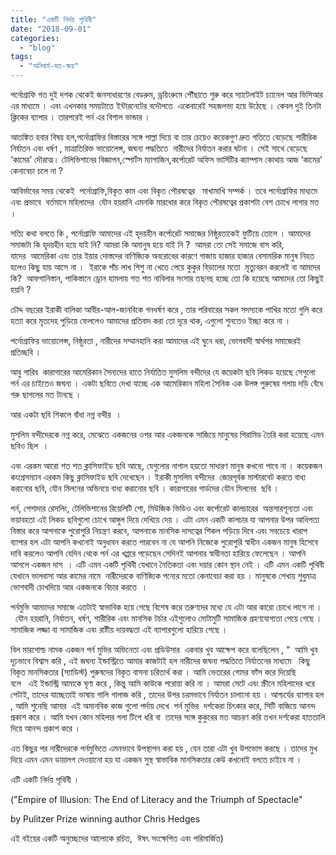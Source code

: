```yaml
---
title: "একটি নির্দয় পৃথিবী"
date: "2018-09-01"
categories: 
  - "blog"
tags: 
  - "অনিবার্য-যত-ক্ষয়"
---
```


পর্নোগ্রাফি গত দুই দশক থেকেই জনসাধারণের বেডরুম, ড্রয়িংরুমে পৌঁছাতে শুরু করে স্যাটেলাইট চ্যানেল আর ভিসিআর এর মাধ্যমে । এবং এখনকার সময়টাতে ইন্টারনেটের বদৌলতে  একেবারেই সহজলভ্য হয়ে উঠেছে । কেবল দুই তিনটা ক্লিকের ব্যাপার । তারপরেই পর্ন এর বিশাল ভান্ডার ।

আতঙ্কিত হবার বিষয় হল,পর্নোগ্রাফির বিস্তারের সঙ্গে পাল্লা দিয়ে বা তার চেয়েও কয়েকগুণ দ্রুত গতিতে বেড়েছে শারীরিক নির্যাতন এবং ধর্ষণ , মাত্রাতিরিক্ত ভায়োলেন্স, জঘন্য পদ্ধতিতে  নারীদের নির্যাতন করার ঘটনা । সেই সাথে বেড়েছে ‘কামের’ দৌরাত্ম। টেলিভিশানের বিজ্ঞাপন,স্পোর্টস ম্যাগাজিন,কর্পোরেট অফিস ভার্সিটির ক্যাম্পাস কোথায় আজ ‘কামের’ কেনাবেচা চলে না ?

আবির্ভাবের সময় থেকেই  পর্নোগ্রাফি,বিকৃত কাম এবং বিকৃত পৌরষত্বের   মাখামাখি সম্পর্ক । তবে পর্নোগ্রাফির মাধ্যমে এবং প্রভাবে  বর্তমানে মহিলাদের  যৌন হয়রানি এমনকি মারধোর করে বিকৃত পৌরষত্বের প্রকাশটা বেশ চোখে লাগার মত ।

সত্যি কথা বলতে কি , পর্নোগ্রাফি আমাদের এই হৃদয়হীন কর্পোরেট সমাজের নিষ্ঠুরতাকেই ফুটিয়ে তোলে । আমাদের সমাজটা কি হৃদয়হীন হয়ে যাই নি? আমরা কি অমানুষ হয়ে যাই নি ?  আমরা তো সেই সমাজে বাস করি, যাদের  আমেরিকা এবং তার ইয়ার দোস্তদের বাণিজ্যিক অবরোধের কারণে গাজায় হাজার হাজার বেসামরিক মানুষ নিহত হলেও কিছু যায় আসে না ।  ইরাকে পাঁচ লাখ শিশু না খেতে পেয়ে কুকুর বিড়ালের মতো  মৃত্যুবরন করলেই বা আমদের কি?  আফগানিস্তান, পাকিস্তানে ড্রোন হামলায় শত শত নাবিলার সংসার তছনছ হচ্ছে তো কি হয়েছে আমাদের তো কিছুই হয়নি ?

চৌদ্দ বছরের ইরাকী বালিকা আবীর-আল-জানবিকে গনধর্ষণ করে , তার পরিবারের সকল সদস্যকে পাখির মতো গুলি করে হত্যা করে মৃতদেহ পুড়িয়ে ফেললেও আমাদের প্রতিবাদ করা তো দূরে থাক, এগুলো শুনতেও ইচ্ছা করে না ।

পর্নোগ্রাফির ভায়োলেন্স, নিষ্ঠুরতা , নারীদের সম্মানহানি করা আমাদের এই ঘুনে ধরা, ভোগবাদী স্বার্থপর সমাজেরই প্রতিচ্ছবি ।

আবু গারিব  কারাগারের আমেরিকান সৈন্যদের হাতে নির্যাতিত মুসলিম বন্দীদের যে কয়েকটা ছবি লিকড হয়েছে সেগুলো পর্ন এর চাইতেও জঘন্য । একটা ছবিতে দেখা যাচ্ছে এক আমেরিকান মহিলা সৈনিক এক উলঙ্গ পুরুষের গলায় দড়ি বেঁধে গরু ছাগলের মত টানছে ।

আর একটা ছবি শিকলে বাঁধা নগ্ন বন্দীর  ।

মুসলিম বন্দীদেরকে নগ্ন করে, মেঝেতে একজনের ওপর আর একজনকে সাজিয়ে মানুষের পিরামিড তৈরি করা হয়েছে এমন ছবিও ছিল  ।

এবং এরকম আরো শত শত ক্লাসিফাইড ছবি আছে, যেগুলোর নাগাল হয়তো সাধারণ মানুষ কখনো পাবে না । কয়েকজন কংগ্রেসম্যান এরকম কিছু ক্লাসিফাইড ছবি দেখেছেন । ইরাকী মুসলিম বন্দীদের  জোরপূর্বক মাস্টারবেট করতে বাধ্য করানোর ছবি, যৌন মিলনের অভিনয়ে বাধ্য করানোর ছবি । কারাগারের গার্ডদের যৌন মিলনের  ছবি ।

পর্ন, পেশাদার রেসলিং, টেলিভিশানের রিয়েলিটি শো, মিউজিক ভিডিও এবং কর্পোরেট কালচারের  অন্তসারশূন্যতা এবং ভয়াবহতা এই লিকড ছবিগুলো চোখে আঙ্গুল দিয়ে দেখিয়ে দেয় । এটা এমন একটি কালচার যা আপনার উপর আধিপত্য বিস্তার করে আপনাকে পুরোপুরি নিয়ন্ত্রণ করবে, আপনাকে মানসিক দাসত্বের শিকল পড়িয়ে দিবে এবং সবচেয়ে খারাপ ব্যাপার হল এটা আপনি কখনোই অনুধাবন করতে পারবেন না যে আপনি নিজেকে পুরোপুরি স্বাধীন একজন মানুষ হিসেবে দাবি করলেও আপনি যেদিন থেকে পর্ন এর খপ্পরে পড়েছেন সেদিনই আপনার স্বাধীনতা হারিয়ে ফেলেছেন । আপনি আসলে একজন দাস  । এটি এমন একটি পৃথিবী যেখানে নৈতিকতা এবং দয়ার কোন স্থান নেই । এটি এমন একটি পৃথিবী যেখানে ভালবাসা আর কামের নামে  নারীদেরকে বাণিজ্যিক পন্যের মতো কেনাবেচা করা হয় । মানুষকে শেখায় শুধুমাত্র ভোগবাদী চোখদিয়ে আর একজনকে বিচার করতে  ।

পর্নমুভি আমাদের সমাজে এতটাই স্বাভাবিক হয়ে গেছে বিশেষ করে তরুণদের মধ্যে যে এটা আর কারো চোখে লাগে না ।  যৌন হয়রানি, নির্যাতন, ধর্ষণ, শারীরিক এবং মানসিক টর্চার এইগুলোও মোটামুটি সামাজিক গ্রহণযোগ্যতা পেয়ে গেছে । সামাজিক লজ্জা বা সামাজিক এবং রাষ্টীয় দায়বদ্ধতা এই ব্যাপারগুলো হারিয়ে গেছে ।

বিল মারগোল্ড নামক একজন পর্ন মুভির অভিনেতা এবং প্রডিউসার  একবার খুব আক্ষেপ করে বলেছিলেন , “  আমি খুব দৃঢ়ভাবে বিশ্বাস করি , এই জঘন্য ইন্ডাস্ট্রিতে আমার কাজটাই হল নারীদের জঘন্য পদ্ধতিতে নির্যাতনের মাধ্যমে   কিছু বিকৃত মানসিকতার (স্যাডিস্ট) পুরুষদের বিকৃত বাসনা চরিতার্থ করা । আমি ভেতরের গোমর ফাঁস করে দিয়েছি বলে   এই ইন্ডাস্ট্রি আমাকে ঘৃণা করে , কিন্তু আমি কাউকে পরোয়া করি না । আমরা সেটে এবং স্ক্রীনে মহিলাদের ধরে পেটাই, তাদের যাচ্ছেতাই ভাষায় গালি গালাজ করি , তাদের উপর চরমভাবে নির্যাতন চালানো হয় । আশ্চর্যের ব্যাপার হল , আমি শুনেছি আমার  এই অমানবিক কাজ গুলো পর্দায় দেখে  পর্ন মুভির  দর্শকেরা চিৎকার করে, সিটি বাজিয়ে আনন্দ প্রকাশ করে । আমি যখন কোন মহিলার গলা টিপে ধরি বা  তাদের সঙ্গে কুকুরের মত আচরণ করি তখন দর্শকেরা হাততালি দিয়ে আনন্দ প্রকাশ করে ।

এত কিছুর পর নারীদেরকে পর্নমুভিতে এমনভাবে উপস্থাপন করা হয় , যেন তারা এটা খুব উপভোগ করছে । তাদের মুখ দিয়ে এমন এমন ডায়ালগ দেওয়ানো হয় যা একজন সুস্থ স্বাভাবিক মানসিকতার কেউ কখনোই বলতে চাইবে না ।

এটি একটি নির্দয় পৃথিবী ।

("Empire of Illusion: The End of Literacy and the Triumph of Spectacle"

by Pulitzer Prize winning author Chris Hedges

এই বইয়ের একটি অনুচ্ছেদের আলোকে রচিত,  ঈষৎ সংক্ষেপিত এবং পরিমার্জিত)
